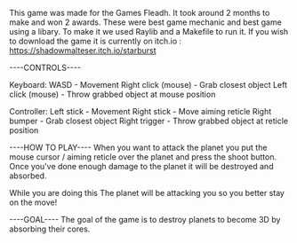 This game was made for the Games Fleadh. It took around 2 months to make and won 2 awards. These were best game mechanic and best game using a libary.
To make it we used Raylib and a Makefile to run it.
If you wish to download the game it is currently on itch.io : https://shadowmalteser.itch.io/starburst



----CONTROLS----

Keyboard:
WASD - Movement
Right click (mouse) - Grab closest object
Left click (mouse) - Throw grabbed object at mouse position

Controller:
Left stick - Movement
Right stick - Move aiming reticle
Right bumper - Grab closest object
Right trigger - Throw grabbed object at reticle position

----HOW TO PLAY----
When you want to attack the planet you put the mouse cursor / aiming reticle over the planet and press the shoot button.
Once you've done enough damage to the planet it will be destroyed and absorbed.

While you are doing this The planet will be attacking you so you better stay on the move!

----GOAL----
The goal of the game is to destroy planets to become 3D by absorbing their cores.




